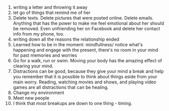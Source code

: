 1. writing a letter and throwing it away
2. let go of things that remind me of her
3. Delete texts. Delete pictures that were posted online. Delete emails. Anything that has the power to make me feel emotional about her should be removed. Even unfriending her on Facebook and delete her contact info from my phone, too.
4. writing down all the reasons the relationship ended
5. Learned how to be in the moment: mindfullness/ notice what's happening and engage with the present, there's no room in your mind for past memories and worries
6. Go for a walk, run or swim. Moving your body has the amazing effect of clearing your mind.
7. Distractions can be good, because they give your mind a break and help you remember that it is possible to think about things aside from your main worry.
Reading, watching movies and shows, and playing video games are all distractions that can be healing.
8. Change my environment
9. Meet new people
10. I think that most breakups are down to one thing - timing.
 
